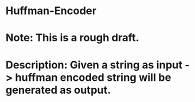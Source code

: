 # Huffman-Encoder
# Note: This is a rough draft.

# Description: Given a string as input -> huffman encoded string will be generated as output.

